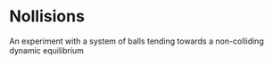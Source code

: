 # Nollisions
An experiment with a system of balls tending towards a non-colliding dynamic equilibrium
